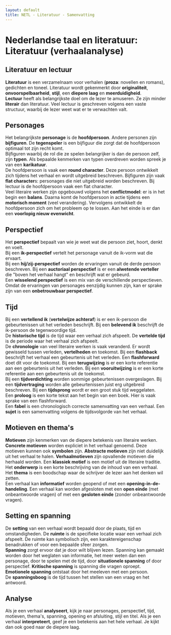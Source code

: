 ```yaml
---
layout: default
title: NETL - Literatuur - Samenvatting
---
```


# Nederlandse taal en literatuur: Literatuur (verhaalanalyse)

## Literatuur en lectuur

**Literatuur** is een verzamelnaam voor verhalen (**proza**: novellen en romans), gedichten en toneel. Literatuur wordt gekenmerkt door **originaliteit**, **onvoorspelbaarheid**, **stijl**, een **diepere laag** en **meerduidigheid**.  
**Lectuur** heeft als belangrijkste doel om de lezer te amuseren. Ze zijn minder **literair** dan literatuur. Veel lectuur is geschreven volgens een vaste structuur, waarbij de lezer weet wat er te verwachten valt.

## Personages

Het belangrijkste **personage** is de **hoofdpersoon**. Andere personen zijn **bijfiguren**. De **tegenspeler** is een bijfiguur die zorgt dat de hoofdpersoon optimaal tot zijn recht komt.  
Bijfiguren waarbij de rol die ze spelen belangrijker is dan de persoon zelf, zijn **typen**. Als bepaalde kenmerken van typen overdreven worden spreek je van een **karikatuur**.  
De hoofdpersoon is vaak een **round character**. Deze persoon ontwikkelt zich tijdens het verhaal en wordt uitgebreid beschreven. Bijfiguren zijn vaak **flat character**s: personages die niet uitgebreid worden beschreven. Bij lectuur is de hoofdpersoon vaak een flat character.  
Veel literaire werken zijn opgebouwd volgens het **conflictmodel**: er is in het begin een **balans**. Daarna komt de hoofdpersoon in actie tijdens een **motorisch moment** (veel verandering). Vervolgens ontwikkelt de hoofdpersoon zich om het probleem op te lossen. Aan het einde is er dan een **voorlopig nieuw evenwicht**.

## Perspectief

Het **perspectief** bepaalt van wie je weet wat die persoon ziet, hoort, denkt en voelt.  
Bij een **ik-perspectief** vertelt het personage vanuit de ik-vorm wat die ervaart.  
Bij een **hij/zij-perspectief** worden de ervaringen vanuit de derde persoon beschreven.
Bij een **auctoriaal perspectief** is er een **alwetende verteller** die "boven het verhaal hangt" en beschrijft wat er gebeurd.  
Een **wisselend perspectief** is een mix van de verschillende perspectieven.  
Omdat de ervaringen van personages eenzijdig kunnen zijn, kan er sprake zijn van een **onbetrouwbaar perspectief**.

## Tijd

Bij een **vertellend ik** (**vertelwijze achteraf**) is er een ik-persoon die gebeurtenissen uit het verleden beschrijft. Bij een **belevend ik** beschrijft de ik-persoon de tegenwoordige tijd.  
De **historische tijd** is de tijd waar een verhaal zich afspeelt. De **vertelde tijd** is de periode waar het verhaal zich afspeelt.  
De **chronologie** van veel literaire werken is vaak veranderd. Er wordt gewisseld tussen verleden, **vertelheden** en toekomst. Bij een **flashback** beschrijft het verhaal een gebeurtenis uit het verleden. Een **flashforward** doet dit voor de toekomst. Bij een **terugwijzing** is er een korte referentie aan een gebeurtenis uit het verleden. Bij een **vooruitwijzing** is er een korte referentie aan een gebeurtenis uit de toekomst.  
Bij een **tijdverdichting** worden sommige gebeurtenissen overgeslagen. Bij een **tijdvertraging** worden alle gebeurtenissen juist erg uitgebreid beschreven. Bij een **tijdsprong** wordt er een groot stuk tijd weggelaten.  
Een **proloog** is een korte tekst aan het begin van een boek. Hier is vaak sprake van een flashforward.  
Een **fabel** is een chronologisch correcte samenvatting van een verhaal. Een **sujet** is een samenvatting volgens de tijdsvolgorde van het verhaal.

## Motieven en thema's

**Motieven** zijn kenmerken van de diepere betekenis van literaire werken. **Concrete motieven** worden expliciet in het verhaal genoemd. Deze motieven kunnen ook **symbolen** zijn. **Abstracte motieven** zijn niet duidelijk uit het verhaal te halen. **Verhaalmotieven** zijn opvallende motieven die herhaald worden. Een **klassiek motief** is een motief uit de literaire traditie.  
Het **onderwerp**  is een korte beschrijving van de inhoud van een verhaal. Het **thema** is een boodschap waar de schrijver de lezer aan het denken wil zetten.  
Een verhaal kan **informatief** worden geopend of met een **opening-in-de-handeling**. Een verhaal kan worden afgesloten met een **open einde** (met onbeantwoorde vragen) of met een **gesloten einde** (zonder onbeantwoorde vragen).

## Setting en spanning

De **setting** van een verhaal wordt bepaald door de plaats, tijd en omstandigheden. De **ruimte** is de specifieke locatie waar een verhaal zich afspeelt. De ruimte kan symbolisch zijn, een karaktereigenschap benadrukken of voor een bepaalde sfeer zorgen.  
**Spanning** zorgt ervoor dat je door wilt blijven lezen. Spanning kan gemaakt worden door het weglaten van informatie, het meer weten dan een personage, door te spelen met de tijd, door **situationele spanning** of door perspectief. **Kritische spanning** is spanning die vragen oproept. **Emotionele spanning** ontstaat door het meeleven met een persoon.  
De **spanningsboog** is de tijd tussen het stellen van een vraag en het antwoord.

## Analyse

Als je een verhaal **analyseert**, kijk je naar personages, perspectief, tijd, motieven, thema's, spanning, opening en afsluiting, stijl en titel. Als je een verhaal **interpreteert**, geef je een betekenis aan het hele verhaal. Je kijkt dan ook goed naar de diepere laag.

